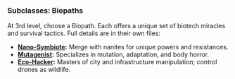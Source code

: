 ### Subclasses: Biopaths

At 3rd level, choose a Biopath. Each offers a unique set of biotech miracles and survival tactics. Full details are in their own files:

- **[Nano-Symbiote](Nano-Symbiote.md):** Merge with nanites for unique powers and resistances.
- **[Mutagenist](Mutagenist.md):** Specializes in mutation, adaptation, and body horror.
- **[Eco-Hacker](Eco-Hacker.md):** Masters of city and infrastructure manipulation; control drones as wildlife.
